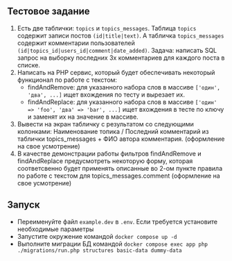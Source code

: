 ## Тестовое задание

1. Есть две таблички: `topics` и `topics_messages`. Таблица `topics` содержит записи постов `(id|title|text)`. А табличка `topics_messages` содержит комментарии пользователей `(id|topics_id|users_id|comment|date_added)`. Задача: написать SQL запрос на выборку последних 3х комментариев для каждого поста в списке.
2. Написать на PHP сервис, который будет обеспечивать некоторый функционал по работе с текстом:
   - findAndRemove: для указанного набора слов в массиве  `['один', 'два', ...]` ищет вхождения по тесту и вырезает их.
   - findAndReplace: для указанного набора слов в массиве `['один' => 'foo', 'два' => 'bar', ...]` ищет вхождения в тесте по ключу и заменят их на значение в массиве.
3. Вывести на экран табличку с результатом со следующими колонками: Наименование топика / Последний комментарий из таблички topics_messages + ФИО автора комментария. (оформление на свое усмотрение)
4. В качестве демонстрации работы фильтров findAndRemove и findAndReplace предусмотреть некоторую форму, которая соответсвенно будет применять описанные во 2-ом пункте правила по работе с текстом для topics_messages.comment (оформление на свое усмотрение)

## Запуск
 - Переименуйте файл `example.dev` в `.env`. Если требуется установите необходимые параметры
 - Запустите окружение командой `docker compose up -d`
 - Выполните миграции БД командой `docker compose exec app php ./migrations/run.php structures basic-data dummy-data`